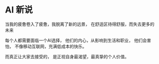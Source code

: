 # AI 新说

当我的疲惫卷入了疲惫，我脱离了新的远景，
在舒适区待得舒服，而失去更多的未来

每个人都需要面临一个AI选择，
他们的内心，从影响到生活和职业，
他们会害怕，
不像移动互联网，充满低成本的快乐。

而真正让大家去接受的，
是正视自身最渴望，最真挚的个人价值。
